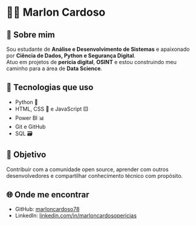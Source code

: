 # 👨‍💻 Marlon Cardoso

## 💬 Sobre mim
Sou estudante de **Análise e Desenvolvimento de Sistemas** e apaixonado por **Ciência de Dados, Python e Segurança Digital**.  
Atuo em projetos de **perícia digital**, **OSINT** e estou construindo meu caminho para a área de **Data Science**.

## 🚀 Tecnologias que uso
- Python 🐍  
- HTML, CSS 🎨 e JavaScript 🟨 
- Power BI 📊 
- Git e GitHub  
- SQL 🗃️  

## 🎯 Objetivo
Contribuir com a comunidade open source, aprender com outros desenvolvedores e compartilhar conhecimento técnico com propósito.

## 🌐 Onde me encontrar
- GitHub: [marloncardoso78](https://github.com/marloncardoso78)
- LinkedIn: [linkedin.com/in/marloncardosopericias](https://linkedin.com/in/marloncardosopericias)
